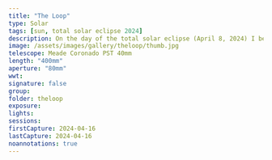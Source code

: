```yaml
---
title: "The Loop"
type: Solar
tags: [sun, total solar eclipse 2024]
description: On the day of the total solar eclipse (April 8, 2024) I began photographing the sun early so I could focus and align the scope. I immediately noticed some large prominences, so I zoomed in by adding my TeleVue PowerMate 2.5x and swapping the camera with the ZWO ASI290MM-Mini.
image: /assets/images/gallery/theloop/thumb.jpg
telescope: Meade Coronado PST 40mm
length: "400mm"
aperture: "80mm"
wwt: 
signature: false
group:
folder: theloop
exposure: 
lights: 
sessions: 
firstCapture: 2024-04-16
lastCapture: 2024-04-16
noannotations: true
---
```

